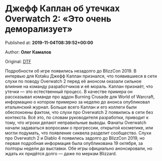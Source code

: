 
# Джефф Каплан об утечках Overwatch 2: «Это очень деморализует»

Published at: **2019-11-04T08:39:52+00:00**

Author: **Олег Камалов**

Original: [DTF](https://dtf.ru/gameindustry/79393-dzheff-kaplan-ob-utechkah-overwatch-2-eto-ochen-demoralizuet)

Подробности об игре появились незадолго до BlizzCon 2019.
В интервью для Kotaku Джефф Каплан признался, что появившиеся в сети слухи по поводу Overwatch 2 перед её анонсом оказали сильное влияние на команду разработчиков и её мораль.
Каплан признаёт, что утечки — это естественный процесс. В качестве примера он рассказывал команде про аддон Burning Crusade для World of Warcraft, информацию о котором примерно за неделю до анонса опубликовал итальянский журнал.
Больше всего Каплан и его коллеги были обеспокоены фактом, что слухи про Overwatch 2 появились в сети без контекста. Всё это, по словам руководителя разработки, приводит к тому, что игроки делают неправильные выводы. Фанаты Overwatch начали задаваться вопросами о прогрессии, открытой косметике, или могли подумать, что появление сиквела разделит сообщество.
Слухи про Overwatch 2 и Diablo 4 появились задолго до BlizzCon 2019, но первая подробная информация была опубликована 19 октября, за полторы недели до выставки.
Обе игры официально анонсировали, но ждать их придётся долго — даже по меркам Blizzard.
